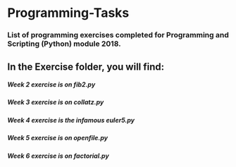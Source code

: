# Programming-Tasks
### List of programming exercises completed for Programming and Scripting (Python) module 2018.
## In the Exercise folder, you will find:
##### Week 2 exercise is on fib2.py
##### Week 3 exercise is on collatz.py
##### Week 4 exercise is the infamous euler5.py
##### Week 5 exercise is on openfile.py
##### Week 6 exercise is on factorial.py
